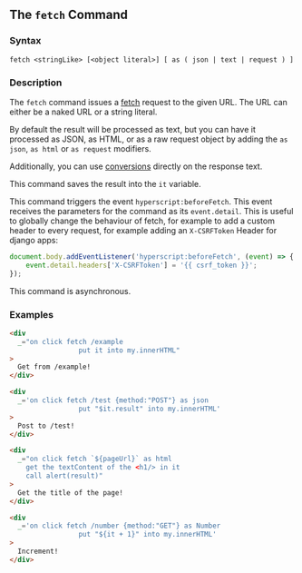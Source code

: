 
## The `fetch` Command

### Syntax

```ebnf
fetch <stringLike> [<object literal>] [ as ( json | text | request ) ]
```

### Description

The `fetch` command issues a [fetch](https://developer.mozilla.org/en-US/docs/Web/API/Fetch_API/Using_Fetch) request to the
given URL. The URL can either be a naked URL or a string literal.

By default the result will be processed as text, but you can have it processed
as JSON, as HTML, or as a raw request object by adding the `as json`, `as html`
or `as request` modifiers.

Additionally, you can use [conversions](/expressions/as) directly on the
response text.

This command saves the result into the `it` variable.

This command triggers the event `hyperscript:beforeFetch`. This event receives the parameters for the command as its `event.detail`. This is useful to globally change the behaviour of fetch, for example to add a custom header to every request, for example adding an `X-CSRFToken` Header for django apps:

```javascript
document.body.addEventListener('hyperscript:beforeFetch', (event) => {
    event.detail.headers['X-CSRFToken'] = '{{ csrf_token }}';
});
```

This command is asynchronous.

### Examples

```html
<div
  _="on click fetch /example
                 put it into my.innerHTML"
>
  Get from /example!
</div>

<div
  _='on click fetch /test {method:"POST"} as json
                 put "$it.result" into my.innerHTML'
>
  Post to /test!
</div>

<div
  _="on click fetch `${pageUrl}` as html
    get the textContent of the <h1/> in it
    call alert(result)"
>
  Get the title of the page!
</div>

<div
  _='on click fetch /number {method:"GET"} as Number
                 put "${it + 1}" into my.innerHTML'
>
  Increment!
</div>
```
